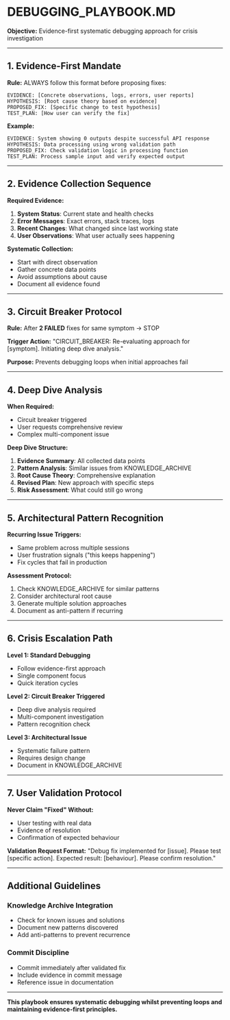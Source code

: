 # DEBUGGING_PLAYBOOK.MD

**Objective:** Evidence-first systematic debugging approach for crisis investigation

---

## 1. Evidence-First Mandate

**Rule:** ALWAYS follow this format before proposing fixes:

```
EVIDENCE: [Concrete observations, logs, errors, user reports]
HYPOTHESIS: [Root cause theory based on evidence]
PROPOSED_FIX: [Specific change to test hypothesis]
TEST_PLAN: [How user can verify the fix]
```

**Example:**
```
EVIDENCE: System showing 0 outputs despite successful API response
HYPOTHESIS: Data processing using wrong validation path
PROPOSED_FIX: Check validation logic in processing function
TEST_PLAN: Process sample input and verify expected output
```

---

## 2. Evidence Collection Sequence

**Required Evidence:**
1. **System Status**: Current state and health checks
2. **Error Messages**: Exact errors, stack traces, logs  
3. **Recent Changes**: What changed since last working state
4. **User Observations**: What user actually sees happening

**Systematic Collection:**
- Start with direct observation
- Gather concrete data points
- Avoid assumptions about cause
- Document all evidence found

---

## 3. Circuit Breaker Protocol

**Rule:** After **2 FAILED** fixes for same symptom → STOP

**Trigger Action:**
"CIRCUIT_BREAKER: Re-evaluating approach for [symptom]. Initiating deep dive analysis."

**Purpose:** Prevents debugging loops when initial approaches fail

---

## 4. Deep Dive Analysis

**When Required:**
- Circuit breaker triggered
- User requests comprehensive review
- Complex multi-component issue

**Deep Dive Structure:**
1. **Evidence Summary**: All collected data points
2. **Pattern Analysis**: Similar issues from KNOWLEDGE_ARCHIVE
3. **Root Cause Theory**: Comprehensive explanation
4. **Revised Plan**: New approach with specific steps
5. **Risk Assessment**: What could still go wrong

---

## 5. Architectural Pattern Recognition

**Recurring Issue Triggers:**
- Same problem across multiple sessions
- User frustration signals ("this keeps happening")
- Fix cycles that fail in production

**Assessment Protocol:**
1. Check KNOWLEDGE_ARCHIVE for similar patterns
2. Consider architectural root cause
3. Generate multiple solution approaches
4. Document as anti-pattern if recurring

---

## 6. Crisis Escalation Path

**Level 1: Standard Debugging**
- Follow evidence-first approach
- Single component focus
- Quick iteration cycles

**Level 2: Circuit Breaker Triggered**
- Deep dive analysis required
- Multi-component investigation
- Pattern recognition check

**Level 3: Architectural Issue**
- Systematic failure pattern
- Requires design change
- Document in KNOWLEDGE_ARCHIVE

---

## 7. User Validation Protocol

**Never Claim "Fixed" Without:**
- User testing with real data
- Evidence of resolution
- Confirmation of expected behaviour

**Validation Request Format:**
"Debug fix implemented for [issue]. Please test [specific action]. Expected result: [behaviour]. Please confirm resolution."

---

## Additional Guidelines

### Knowledge Archive Integration
- Check for known issues and solutions
- Document new patterns discovered
- Add anti-patterns to prevent recurrence

### Commit Discipline
- Commit immediately after validated fix
- Include evidence in commit message
- Reference issue in documentation

---

**This playbook ensures systematic debugging whilst preventing loops and maintaining evidence-first principles.**